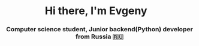 <h1 align="center">Hi there, I'm Evgeny 
<img src="https://github.com/blackcater/blackcater/raw/main/images/Hi.gif" height="12"/></h1>
<h3 align="center">Computer science student, Junior backend(Python) developer from Russia 🇷🇺</h3>

<!---
EvgGitHub198/EvgGitHub198 is a ✨ special ✨ repository because its `README.md` (this file) appears on your GitHub profile.
You can click the Preview link to take a look at your changes.
--->
